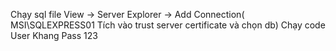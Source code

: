Chạy sql file
View -> Server Explorer -> Add Connection( MSI\SQLEXPRESS01        Tích vào trust server certificate và chọn db)
Chạy code 
User Khang
Pass 123
